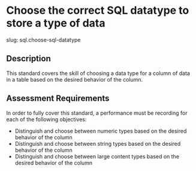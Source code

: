 
# Choose the correct SQL datatype to store a type of data

slug: sql.choose-sql-datatype

## Description
This standard covers the skill of choosing a data type for a column of data in a table based on the desired behavior of the column. 

## Assessment Requirements
In order to fully cover this standard, a performance must be recording for each of the following objectives:

- Distinguish and choose between numeric types based on the desired behavior of the column
- Distinguish and choose between string types based on the desired behavior of the column
- Distinguish and choose between large content types based on the desired behavior of the column
